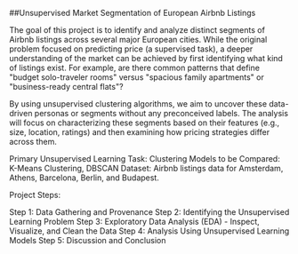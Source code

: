 ##Unsupervised Market Segmentation of European Airbnb Listings

The goal of this project is to identify and analyze distinct segments of Airbnb listings across several major European cities. While the original problem focused on predicting price (a supervised task), a deeper understanding of the market can be achieved by first identifying what kind of listings exist. For example, are there common patterns that define "budget solo-traveler rooms" versus "spacious family apartments" or "business-ready central flats"?

By using unsupervised clustering algorithms, we aim to uncover these data-driven personas or segments without any preconceived labels. The analysis will focus on characterizing these segments based on their features (e.g., size, location, ratings) and then examining how pricing strategies differ across them.

Primary Unsupervised Learning Task: Clustering Models to be Compared: K-Means Clustering, DBSCAN Dataset: Airbnb listings data for Amsterdam, Athens, Barcelona, Berlin, and Budapest.

Project Steps:

Step 1: Data Gathering and Provenance
Step 2: Identifying the Unsupervised Learning Problem
Step 3: Exploratory Data Analysis (EDA) - Inspect, Visualize, and Clean the Data
Step 4: Analysis Using Unsupervised Learning Models
Step 5: Discussion and Conclusion
